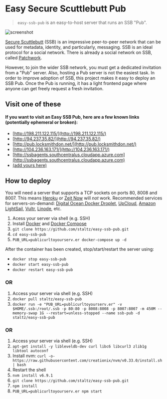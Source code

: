 # Easy Secure Scuttlebutt Pub

> `easy-ssb-pub` is an easy-to-host server that runs an SSB "Pub".

![screenshot](screenshot.png)

[Secure Scuttlebutt](https://scuttlebot.io/) (SSB) is an impressive peer-to-peer network that can be used for metadata, identity, and particularly, messaging. SSB is an ideal protocol for a social network. There is already a social network on SSB, called [Patchwork](https://github.com/ssbc/patchwork).

However, to join the wider SSB network, you must get a dedicated invitation from a "Pub" server. Also, hosting a Pub server is not the easiest task. In order to improve adoption of SSB, this project makes it easy to deploy an SSB Pub. Once the Pub is running, it has a light frontend page where anyone can get freely request a fresh invitation.

## Visit one of these

#### If you want to visit an Easy SSB Pub, here are a few known links (potentially ephemeral or broken):

- [http://198.211.122.115/](http://198.211.122.115/)
- [http://94.237.35.82/](http://94.237.35.82/)
- [http://pub.locksmithdon.net/](http://pub.locksmithdon.net/)
- [http://104.236.163.171/](http://104.236.163.171/)
- [http://ssbagents.southcentralus.cloudapp.azure.com](http://ssbagents.southcentralus.cloudapp.azure.com)
- [(add yours here)](https://github.com/staltz/easy-ssb-pub/edit/master/README.md)

## How to deploy

You will need a server that supports a TCP sockets on ports 80, 8008 and 8007. This means [Heroku](https://heroku.com/) or [Zeit Now](https://zeit.co/now) will *not* work. Recommended services for servers-on-demand: [Digital Ocean Docker Droplet](https://www.digitalocean.com/products/one-click-apps/docker/), [UpCloud](https://upcloud.com/), [Amazon LightSail](https://amazonlightsail.com/), [Vultr](https://vultr.com/), [Linode](https://www.linode.com), etc.

1. Acess your server via shell (e.g. SSH)
2. Install [Docker](https://docs.docker.com/engine/installation/) and [Docker Compose](https://docs.docker.com/compose/install/)
3. `git clone https://github.com/staltz/easy-ssb-pub.git`
4. `cd easy-ssb-pub`
5. `PUB_URL=publicurltoyourserv.er docker-compose up -d`

After the container has been created, stop/start/restart the server using:

* `docker stop easy-ssb-pub`
* `docker start easy-ssb-pub`
* `docker restart easy-ssb-pub`

### OR

1. Access your server via shell (e.g. SSH)
2. `docker pull staltz/easy-ssb-pub`
3. `docker run -e "PUB_URL=publicurltoyourserv.er" -v $HOME/.ssb:/root/.ssb -p 80:80 -p 8008:8008 -p 8007:8007 -m 450M --memory-swap 1G --restart=unless-stopped --name ssb-pub -d staltz/easy-ssb-pub`

### OR

1. Access your server via shell (e.g. SSH)
2. `apt-get install -y libleveldb-dev curl libc6 libcurl3 zlib1g libtool autoconf`
3. Install nvm: `curl -o- https://raw.githubusercontent.com/creationix/nvm/v0.33.0/install.sh | bash`
4. Restart the shell
5. `nvm install v6.9.1`
6. `git clone https://github.com/staltz/easy-ssb-pub.git`
7. `npm install`
8. `PUB_URL=publicurltoyourserv.er npm start`
